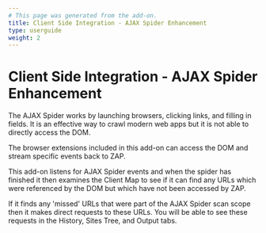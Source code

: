 ```yaml
---
# This page was generated from the add-on.
title: Client Side Integration - AJAX Spider Enhancement
type: userguide
weight: 2
---
```


# Client Side Integration - AJAX Spider Enhancement

The AJAX Spider works by launching browsers, clicking links, and filling in fields. It is an effective way to crawl modern web apps but it is not able to directly access the DOM.

The browser extensions included in this add-on can access the DOM and stream specific events back to ZAP.

This add-on listens for AJAX Spider events and when the spider has finished it then examines the Client Map
to see if it can find any URLs which were referenced by the DOM but which have not been accessed by ZAP.

If it finds any 'missed' URLs that were part of the AJAX Spider scan scope then it makes direct requests to these URLs.
You will be able to see these requests in the History, Sites Tree, and Output tabs.

